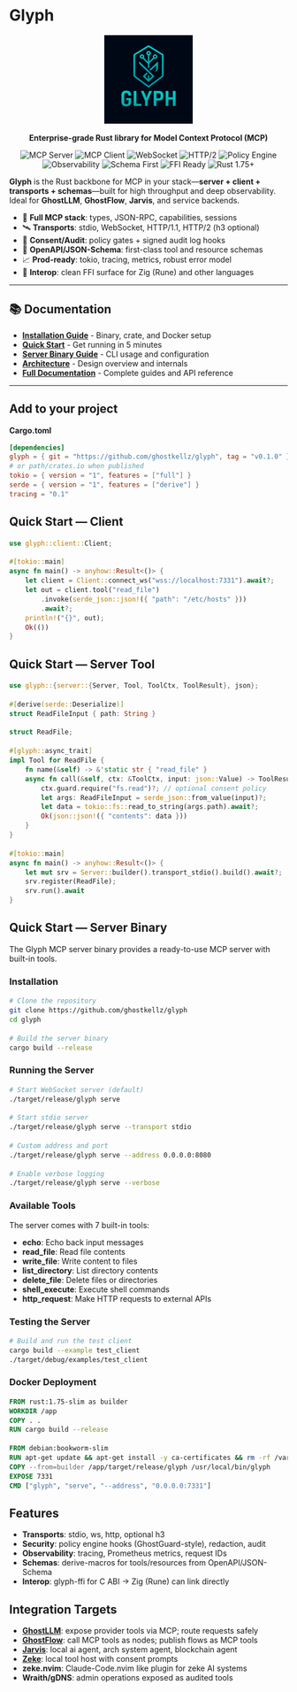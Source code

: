 # Glyph

<div align="center">
  <img src="assets/glyph-logo.png" alt="Glyph Logo" width="160" height="160">

  **Enterprise-grade Rust library for Model Context Protocol (MCP)**

  ![MCP Server](https://img.shields.io/badge/MCP-Server-blue)
  ![MCP Client](https://img.shields.io/badge/MCP-Client-green)
  ![WebSocket](https://img.shields.io/badge/Transport-WebSocket-orange)
  ![HTTP/2](https://img.shields.io/badge/Transport-HTTP%2F2-orange)
  ![Policy Engine](https://img.shields.io/badge/Security-Policy%20Engine-red)
  ![Observability](https://img.shields.io/badge/Monitoring-Tracing%20%2B%20Metrics-purple)
  ![Schema First](https://img.shields.io/badge/API-Schema%20First-yellow)
  ![FFI Ready](https://img.shields.io/badge/Interop-FFI%20Ready-lightgrey)
  ![Rust 1.75+](https://img.shields.io/badge/rust-1.75%2B-orange.svg)
</div>

**Glyph** is the Rust backbone for MCP in your stack—**server + client + transports + schemas**—built for high throughput and deep observability. Ideal for **GhostLLM**, **GhostFlow**, **Jarvis**, and service backends.

- 🧠 **Full MCP stack**: types, JSON-RPC, capabilities, sessions
- 🛰️ **Transports**: stdio, WebSocket, HTTP/1.1, HTTP/2 (h3 optional)
- 🔐 **Consent/Audit**: policy gates + signed audit log hooks
- 📜 **OpenAPI/JSON-Schema**: first-class tool and resource schemas
- 📈 **Prod-ready**: tokio, tracing, metrics, robust error model
- 🔗 **Interop**: clean FFI surface for Zig (Rune) and other languages

---

## 📚 Documentation

- **[Installation Guide](docs/installation.md)** - Binary, crate, and Docker setup
- **[Quick Start](docs/quickstart.md)** - Get running in 5 minutes
- **[Server Binary Guide](docs/guides/binary.md)** - CLI usage and configuration
- **[Architecture](docs/architecture.md)** - Design overview and internals
- **[Full Documentation](docs/README.md)** - Complete guides and API reference

---

## Add to your project

**Cargo.toml**
```toml
[dependencies]
glyph = { git = "https://github.com/ghostkellz/glyph", tag = "v0.1.0" }
# or path/crates.io when published
tokio = { version = "1", features = ["full"] }
serde = { version = "1", features = ["derive"] }
tracing = "0.1"
```

## Quick Start — Client

```rust
use glyph::client::Client;

#[tokio::main]
async fn main() -> anyhow::Result<()> {
    let client = Client::connect_ws("wss://localhost:7331").await?;
    let out = client.tool("read_file")
        .invoke(serde_json::json!({ "path": "/etc/hosts" }))
        .await?;
    println!("{}", out);
    Ok(())
}
```

## Quick Start — Server Tool

```rust
use glyph::{server::{Server, Tool, ToolCtx, ToolResult}, json};

#[derive(serde::Deserialize)]
struct ReadFileInput { path: String }

struct ReadFile;

#[glyph::async_trait]
impl Tool for ReadFile {
    fn name(&self) -> &'static str { "read_file" }
    async fn call(&self, ctx: &ToolCtx, input: json::Value) -> ToolResult<json::Value> {
        ctx.guard.require("fs.read")?; // optional consent policy
        let args: ReadFileInput = serde_json::from_value(input)?;
        let data = tokio::fs::read_to_string(args.path).await?;
        Ok(json::json!({ "contents": data }))
    }
}

#[tokio::main]
async fn main() -> anyhow::Result<()> {
    let mut srv = Server::builder().transport_stdio().build().await?;
    srv.register(ReadFile);
    srv.run().await
}
```

## Quick Start — Server Binary

The Glyph MCP server binary provides a ready-to-use MCP server with built-in tools.

### Installation

```bash
# Clone the repository
git clone https://github.com/ghostkellz/glyph
cd glyph

# Build the server binary
cargo build --release
```

### Running the Server

```bash
# Start WebSocket server (default)
./target/release/glyph serve

# Start stdio server
./target/release/glyph serve --transport stdio

# Custom address and port
./target/release/glyph serve --address 0.0.0.0:8080

# Enable verbose logging
./target/release/glyph serve --verbose
```

### Available Tools

The server comes with 7 built-in tools:

- **echo**: Echo back input messages
- **read_file**: Read file contents
- **write_file**: Write content to files
- **list_directory**: List directory contents
- **delete_file**: Delete files or directories
- **shell_execute**: Execute shell commands
- **http_request**: Make HTTP requests to external APIs

### Testing the Server

```bash
# Build and run the test client
cargo build --example test_client
./target/debug/examples/test_client
```

### Docker Deployment

```dockerfile
FROM rust:1.75-slim as builder
WORKDIR /app
COPY . .
RUN cargo build --release

FROM debian:bookworm-slim
RUN apt-get update && apt-get install -y ca-certificates && rm -rf /var/lib/apt/lists/*
COPY --from=builder /app/target/release/glyph /usr/local/bin/glyph
EXPOSE 7331
CMD ["glyph", "serve", "--address", "0.0.0.0:7331"]
```

## Features

- **Transports**: stdio, ws, http, optional h3
- **Security**: policy engine hooks (GhostGuard-style), redaction, audit
- **Observability**: tracing, Prometheus metrics, request IDs
- **Schemas**: derive-macros for tools/resources from OpenAPI/JSON-Schema
- **Interop**: glyph-ffi for C ABI → Zig (Rune) can link directly

## Integration Targets

- **[GhostLLM](https://github.com/ghostkellz/ghostllm)**: expose provider tools via MCP; route requests safely
- **[GhostFlow](https://github.com/ghostkellz/ghostflow)**: call MCP tools as nodes; publish flows as MCP tools
- **[Jarvis](https://github.com/ghostkellz/jarvis)**: local ai agent, arch system agent, blockchain agent
- **[Zeke](https://github.com/ghostkellz/zeke)**: local tool host with consent prompts
- **zeke.nvim**: Claude-Code.nvim like plugin for zeke AI systems
- **Wraith/gDNS**: admin operations exposed as audited tools
